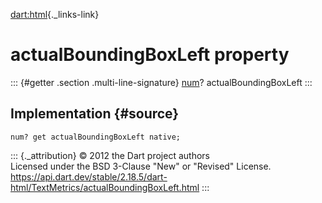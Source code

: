[dart:html](../../dart-html/dart-html-library){._links-link}

actualBoundingBoxLeft property
==============================

::: {#getter .section .multi-line-signature}
[num](../../dart-core/num-class)? actualBoundingBoxLeft
:::

Implementation {#source}
--------------

``` {.language-dart data-language="dart"}
num? get actualBoundingBoxLeft native;
```

::: {._attribution}
© 2012 the Dart project authors\
Licensed under the BSD 3-Clause \"New\" or \"Revised\" License.\
<https://api.dart.dev/stable/2.18.5/dart-html/TextMetrics/actualBoundingBoxLeft.html>
:::
